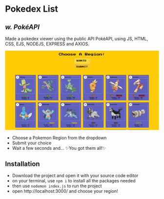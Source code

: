 # Pokedex List

## _w. PokéAPI_

Made a pokedex viewer using the public API PokéAPI,
using JS, HTML, CSS, EJS, NODEJS, EXPRESS and AXIOS.

![fullsize_screen](./public/images/Screenshot_FullSize.png)

- Choose a Pokemon Region from the dropdown
- Submit your choice
- Wait a few seconds and... ✨You got them all!✨

## Installation

- Download the project and open it with your source code editor
- on your terminal, use `npm i` to install all the packages needed
- then use `nodemon index.js` to run the project
- open http://localhost:3000/ and choose your region!
